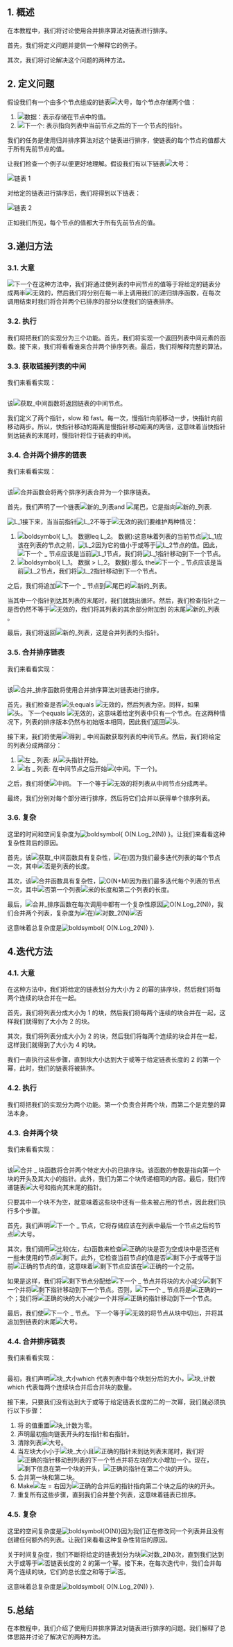 ## 1. 概述

在本教程中，我们将讨论使用合并排序算法对链表进行排序。

首先，我们将定义问题并提供一个解释它的例子。

其次，我们将讨论解决这个问题的两种方法。

## 2. 定义问题

假设我们有一个由多个节点组成的链表![大号](https://www.baeldung.com/wp-content/ql-cache/quicklatex.com-48d71fca322532f0abc2c4ad2cf98154_l3.svg)，每个节点存储两个值：

1.  ![数据](https://www.baeldung.com/wp-content/ql-cache/quicklatex.com-e6d9961bead2e8f6da42d7caa8c78e30_l3.svg)：表示存储在节点中的值。
2.  ![下一个](https://www.baeldung.com/wp-content/ql-cache/quicklatex.com-f7d4103fff2b53277c2b7e8d96497ce6_l3.svg): 表示指向列表中当前节点之后的下一个节点的指针。

我们的任务是使用归并排序算法对这个链表进行排序，使链表的每个节点的值都大于所有先前节点的值。

让我们检查一个例子以便更好地理解。假设我们有以下链表![大号](https://www.baeldung.com/wp-content/ql-cache/quicklatex.com-48d71fca322532f0abc2c4ad2cf98154_l3.svg)：

 

![链表 1](https://www.baeldung.com/wp-content/uploads/sites/4/2021/02/LinkedList_1-1024x87-1.png)

 

对给定的链表进行排序后，我们将得到以下链表：

![链表 2](https://www.baeldung.com/wp-content/uploads/sites/4/2021/02/LinkedList_2-1024x87-1.png)

正如我们所见，每个节点的值都大于所有先前节点的值。

## 3.递归方法

### 3.1. 大意

![下一个](https://www.baeldung.com/wp-content/ql-cache/quicklatex.com-f7d4103fff2b53277c2b7e8d96497ce6_l3.svg)在这种方法中，我们将通过使列表的中间节点的值等于将给定的链表分成两半![无效的](https://www.baeldung.com/wp-content/ql-cache/quicklatex.com-4ae756e8f5b0b5285065179678d410fa_l3.svg)，然后我们将分别在每一半上调用我们的递归排序函数，在每次调用结束时我们将合并两个已排序的部分以使我们的链表排序。

### 3.2. 执行

我们将把我们的实现分为三个功能。首先，我们将实现一个返回列表中间元素的函数。接下来，我们将看看谁来合并两个排序列表。最后，我们将解释完整的算法。

### 3.3. 获取链接列表的中间

我们来看看实现：

```

```

该![获取_中间](https://www.baeldung.com/wp-content/ql-cache/quicklatex.com-62ebd9a87729b76e04b94c451041bde1_l3.svg)函数将返回链表的中间节点。

我们定义了两个指针，slow 和 fast。每一次，慢指针向前移动一步，快指针向前移动两步。所以，快指针移动的距离是慢指针移动距离的两倍，这意味着当快指针到达链表的末尾时，慢指针将位于链表的中间。

### 3.4. 合并两个排序的链表

我们来看看实现：

```

```

该![合并](https://www.baeldung.com/wp-content/ql-cache/quicklatex.com-91a0dc288d52d287ebfe67b28dcdcea0_l3.svg)函数会将两个排序列表合并为一个排序链表。

首先，我们声明了一个链表![新的_列表](https://www.baeldung.com/wp-content/ql-cache/quicklatex.com-e979886305c793cf7b2526a4a74912ab_l3.svg)and ![尾巴](https://www.baeldung.com/wp-content/ql-cache/quicklatex.com-b575aebd01456a1a22c8352668fee851_l3.svg)，它是指向![新的_列表](https://www.baeldung.com/wp-content/ql-cache/quicklatex.com-e979886305c793cf7b2526a4a74912ab_l3.svg).

![L_1](https://www.baeldung.com/wp-content/ql-cache/quicklatex.com-ce3c62f3486a988a529a52bedaec2bc9_l3.svg)接下来，当当前指针![L_2](https://www.baeldung.com/wp-content/ql-cache/quicklatex.com-a84cb3ce6c36a1bd1f3c19c9a488afeb_l3.svg)不等于![无效的](https://www.baeldung.com/wp-content/ql-cache/quicklatex.com-4ae756e8f5b0b5285065179678d410fa_l3.svg)我们要维护两种情况：

1.  ![boldsymbol{ L_1。 数据leq L_2。 数据}](https://www.baeldung.com/wp-content/ql-cache/quicklatex.com-35e308e90b48047fc981e2f1ded4264a_l3.svg):这意味着列表的当前节点![L_1](https://www.baeldung.com/wp-content/ql-cache/quicklatex.com-ce3c62f3486a988a529a52bedaec2bc9_l3.svg)应该在列表的节点之前，![L_2](https://www.baeldung.com/wp-content/ql-cache/quicklatex.com-a84cb3ce6c36a1bd1f3c19c9a488afeb_l3.svg)因为它的值小于或等于![L_2](https://www.baeldung.com/wp-content/ql-cache/quicklatex.com-a84cb3ce6c36a1bd1f3c19c9a488afeb_l3.svg)节点的值。因此，![下一个 _ 节点](https://www.baeldung.com/wp-content/ql-cache/quicklatex.com-7b36e3fa8883dd347054277d1f903a22_l3.svg)应该是当前![L_1](https://www.baeldung.com/wp-content/ql-cache/quicklatex.com-ce3c62f3486a988a529a52bedaec2bc9_l3.svg)节点，我们将![L_1](https://www.baeldung.com/wp-content/ql-cache/quicklatex.com-ce3c62f3486a988a529a52bedaec2bc9_l3.svg)指针移动到下一个节点。
2.  ![boldsymbol{ L_1。 数据 > L_2。 数据}](https://www.baeldung.com/wp-content/ql-cache/quicklatex.com-9aa7f4c643dd121d46b6cb0de9c9fc21_l3.svg):那么 the![下一个 _ 节点](https://www.baeldung.com/wp-content/ql-cache/quicklatex.com-7b36e3fa8883dd347054277d1f903a22_l3.svg)应该是当前![L_2](https://www.baeldung.com/wp-content/ql-cache/quicklatex.com-a84cb3ce6c36a1bd1f3c19c9a488afeb_l3.svg)节点，我们将![L_2](https://www.baeldung.com/wp-content/ql-cache/quicklatex.com-a84cb3ce6c36a1bd1f3c19c9a488afeb_l3.svg)指针移动到下一个节点。

之后，我们将追加![下一个 _ 节点](https://www.baeldung.com/wp-content/ql-cache/quicklatex.com-7b36e3fa8883dd347054277d1f903a22_l3.svg)到![尾巴](https://www.baeldung.com/wp-content/ql-cache/quicklatex.com-b575aebd01456a1a22c8352668fee851_l3.svg)的![新的_列表](https://www.baeldung.com/wp-content/ql-cache/quicklatex.com-e979886305c793cf7b2526a4a74912ab_l3.svg)。

当其中一个指针到达其列表的末尾时，我们就跳出循环。然后，我们检查指针之一是否仍然不等于![无效的](https://www.baeldung.com/wp-content/ql-cache/quicklatex.com-4ae756e8f5b0b5285065179678d410fa_l3.svg)，我们将其列表的其余部分附加到 的末尾![新的_列表](https://www.baeldung.com/wp-content/ql-cache/quicklatex.com-e979886305c793cf7b2526a4a74912ab_l3.svg)。

最后，我们将返回![新的_列表](https://www.baeldung.com/wp-content/ql-cache/quicklatex.com-e979886305c793cf7b2526a4a74912ab_l3.svg)，这是合并列表的头指针。

### 3.5. 合并排序链表

我们来看看实现：

```

```

该![合并_排序](https://www.baeldung.com/wp-content/ql-cache/quicklatex.com-2693d06dbc45f9b4444c0db9c27a5892_l3.svg)函数将使用合并排序算法对链表进行排序。

首先，我们检查是否![头](https://www.baeldung.com/wp-content/ql-cache/quicklatex.com-428eff6ebd1ec7778e07a6e3e1f892fb_l3.svg)equals ![无效的](https://www.baeldung.com/wp-content/ql-cache/quicklatex.com-4ae756e8f5b0b5285065179678d410fa_l3.svg)，然后列表为空。同样，如果![头。 下一个](https://www.baeldung.com/wp-content/ql-cache/quicklatex.com-73d9fea19a6f4450c0d302e6f4ab3963_l3.svg)equals ![无效的](https://www.baeldung.com/wp-content/ql-cache/quicklatex.com-4ae756e8f5b0b5285065179678d410fa_l3.svg)，这意味着给定列表中只有一个节点。在这两种情况下，列表的排序版本仍然与初始版本相同，因此我们返回![头](https://www.baeldung.com/wp-content/ql-cache/quicklatex.com-428eff6ebd1ec7778e07a6e3e1f892fb_l3.svg).

接下来，我们将使用![得到 _ 中间](https://www.baeldung.com/wp-content/ql-cache/quicklatex.com-be3cff049dc3bcc8b378dc4c13c2718e_l3.svg)函数获取列表的中间节点。然后，我们将给定的列表分成两部分：

1.  ![左 _ 列表](https://www.baeldung.com/wp-content/ql-cache/quicklatex.com-ef2548b8e55b4fc0319119f01322991d_l3.svg): 从![头](https://www.baeldung.com/wp-content/ql-cache/quicklatex.com-428eff6ebd1ec7778e07a6e3e1f892fb_l3.svg)指针开始。
2.  ![右 _ 列表](https://www.baeldung.com/wp-content/ql-cache/quicklatex.com-d264aee3d4467846e8ea0b0220b141fc_l3.svg): 在中间节点之后开始![(中间。下一个)](https://www.baeldung.com/wp-content/ql-cache/quicklatex.com-a5057db6941f1a95a444e4b1c05d9819_l3.svg)。

之后，我们将使![中间。 下一个](https://www.baeldung.com/wp-content/ql-cache/quicklatex.com-5b13c6d313d87bdfc0bfec95089b47d9_l3.svg)等于![无效的](https://www.baeldung.com/wp-content/ql-cache/quicklatex.com-4ae756e8f5b0b5285065179678d410fa_l3.svg)将列表从中间节点分成两半。

最终，我们分别对每个部分进行排序，然后将它们合并以获得单个排序列表。

### 3.6. 复杂

这里的时间和空间复杂度为![boldsymbol{ O(N.Log_2(N)) }](https://www.baeldung.com/wp-content/ql-cache/quicklatex.com-6d2554b8c4ac3d27bcca439b2d0fecd4_l3.svg)。让我们来看看这种复杂性背后的原因。

首先，该![获取_中间](https://www.baeldung.com/wp-content/ql-cache/quicklatex.com-62ebd9a87729b76e04b94c451041bde1_l3.svg)函数具有复杂性，![在)](https://www.baeldung.com/wp-content/ql-cache/quicklatex.com-f9ff9d519bdfba01d2f78f6279654f31_l3.svg)因为我们最多迭代列表的每个节点一次，其中![否](https://www.baeldung.com/wp-content/ql-cache/quicklatex.com-7354bae77b50b7d1faed3e8ea7a3511a_l3.svg)是列表的长度。

其次，该![合并](https://www.baeldung.com/wp-content/ql-cache/quicklatex.com-91a0dc288d52d287ebfe67b28dcdcea0_l3.svg)函数具有复杂性，![O(N+M)](https://www.baeldung.com/wp-content/ql-cache/quicklatex.com-294608fec77fcbbc14c01e5b3638bcf0_l3.svg)因为我们最多迭代每个列表的节点一次，其中![否](https://www.baeldung.com/wp-content/ql-cache/quicklatex.com-7354bae77b50b7d1faed3e8ea7a3511a_l3.svg)第一个列表![米](https://www.baeldung.com/wp-content/ql-cache/quicklatex.com-27d6692c77760dc1111628e74a6d272f_l3.svg)的长度和第二个列表的长度。

最后，![合并_排序](https://www.baeldung.com/wp-content/ql-cache/quicklatex.com-2693d06dbc45f9b4444c0db9c27a5892_l3.svg)函数在每次调用中都有一个复杂性原因![O(N.Log_2(N))](https://www.baeldung.com/wp-content/ql-cache/quicklatex.com-e7696379bb5945a671a8873978d94391_l3.svg)，我们合并两个列表，复杂度为![在)](https://www.baeldung.com/wp-content/ql-cache/quicklatex.com-f9ff9d519bdfba01d2f78f6279654f31_l3.svg)![对数_2(N)](https://www.baeldung.com/wp-content/ql-cache/quicklatex.com-515d50654720d2370a38c650e959e234_l3.svg)![否](https://www.baeldung.com/wp-content/ql-cache/quicklatex.com-7354bae77b50b7d1faed3e8ea7a3511a_l3.svg)

这意味着总复杂度是![boldsymbol{ O(N.Log_2(N)) }](https://www.baeldung.com/wp-content/ql-cache/quicklatex.com-6d2554b8c4ac3d27bcca439b2d0fecd4_l3.svg).

## 4.迭代方法

### 4.1. 大意

在这种方法中，我们将给定的链表划分为大小为 2 的幂的排序块，然后我们将每两个连续的块合并在一起。

首先，我们将列表分成大小为 1 的块，然后我们将每两个连续的块合并在一起，这样我们就得到了大小为 2 的块。

其次，我们将列表分成大小为 2 的块，然后我们将每两个连续的块合并在一起，这样我们就得到了大小为 4 的块。

我们一直执行这些步骤，直到块大小达到大于或等于给定链表长度的 2 的第一个幂，此时，我们的链表将被排序。

### 4.2. 执行

我们将把我们的实现分为两个功能。第一个负责合并两个块，而第二个是完整的算法本身。

### 4.3. 合并两个块

我们来看看实现：

```

```

该![合并 _ 块](https://www.baeldung.com/wp-content/ql-cache/quicklatex.com-f3ee560eb6909c9799edcb121e018809_l3.svg)函数将合并两个特定大小的已排序块。该函数的参数是指向第一个块的开头及其大小的指针。此外，我们为第二个块传递相同的内容。最后，我们传递链表![大号](https://www.baeldung.com/wp-content/ql-cache/quicklatex.com-48d71fca322532f0abc2c4ad2cf98154_l3.svg)和指向其末尾的指针。

只要其中一个块不为空，就意味着这些块中还有一些未被占用的节点，因此我们执行多个步骤。

首先，我们声明![下一个 _ 节点](https://www.baeldung.com/wp-content/ql-cache/quicklatex.com-7b36e3fa8883dd347054277d1f903a22_l3.svg)，它将存储应该在列表中最后一个节点之后的节点![大号](https://www.baeldung.com/wp-content/ql-cache/quicklatex.com-48d71fca322532f0abc2c4ad2cf98154_l3.svg)。

其次，我们调用![比较(左，右)](https://www.baeldung.com/wp-content/ql-cache/quicklatex.com-6917526e2fbd00a78a6cc9577d89e6b8_l3.svg)函数来检查![正确的](https://www.baeldung.com/wp-content/ql-cache/quicklatex.com-6fa3bbfa25e9833c97903c647b48dda5_l3.svg)块是否为空或块中是否还有一些未使用的节点![剩下](https://www.baeldung.com/wp-content/ql-cache/quicklatex.com-38a9feb4cc268557d58c068f561392d1_l3.svg)。此外，它检查当前节点的值是否![剩下](https://www.baeldung.com/wp-content/ql-cache/quicklatex.com-38a9feb4cc268557d58c068f561392d1_l3.svg)小于或等于当前![正确的](https://www.baeldung.com/wp-content/ql-cache/quicklatex.com-6fa3bbfa25e9833c97903c647b48dda5_l3.svg)节点的值，这意味着![剩下](https://www.baeldung.com/wp-content/ql-cache/quicklatex.com-38a9feb4cc268557d58c068f561392d1_l3.svg)节点应该在![正确的](https://www.baeldung.com/wp-content/ql-cache/quicklatex.com-6fa3bbfa25e9833c97903c647b48dda5_l3.svg)一个之前。

如果是这样，我们将![剩下](https://www.baeldung.com/wp-content/ql-cache/quicklatex.com-38a9feb4cc268557d58c068f561392d1_l3.svg)节点分配给![下一个 _ 节点](https://www.baeldung.com/wp-content/ql-cache/quicklatex.com-7b36e3fa8883dd347054277d1f903a22_l3.svg)并将块的大小减少![剩下](https://www.baeldung.com/wp-content/ql-cache/quicklatex.com-38a9feb4cc268557d58c068f561392d1_l3.svg)一个并将![剩下](https://www.baeldung.com/wp-content/ql-cache/quicklatex.com-38a9feb4cc268557d58c068f561392d1_l3.svg)指针移动到下一个节点。否则，![下一个 _ 节点](https://www.baeldung.com/wp-content/ql-cache/quicklatex.com-7b36e3fa8883dd347054277d1f903a22_l3.svg)将是![正确的](https://www.baeldung.com/wp-content/ql-cache/quicklatex.com-6fa3bbfa25e9833c97903c647b48dda5_l3.svg)一个；我们将![正确的](https://www.baeldung.com/wp-content/ql-cache/quicklatex.com-6fa3bbfa25e9833c97903c647b48dda5_l3.svg)块的大小减少一个并将![正确的](https://www.baeldung.com/wp-content/ql-cache/quicklatex.com-6fa3bbfa25e9833c97903c647b48dda5_l3.svg)指针移动到下一个节点。

最后，我们使![下一个 _ 节点。 下一个](https://www.baeldung.com/wp-content/ql-cache/quicklatex.com-7129b052ba834729a35141655ff39d6b_l3.svg)等于![无效的](https://www.baeldung.com/wp-content/ql-cache/quicklatex.com-4ae756e8f5b0b5285065179678d410fa_l3.svg)将节点从块中切出，并将其追加到链表的末尾![大号](https://www.baeldung.com/wp-content/ql-cache/quicklatex.com-48d71fca322532f0abc2c4ad2cf98154_l3.svg)。

### 4.4. 合并排序链表

我们来看看实现：

```

```

最初，我们声明![块_大小](https://www.baeldung.com/wp-content/ql-cache/quicklatex.com-3ca01e9261b3a002a094fe81f3d805e2_l3.svg)which 代表列表中每个块划分后的大小，![块_计数](https://www.baeldung.com/wp-content/ql-cache/quicklatex.com-37ed7581b3de716821c3e6fcb38b82c2_l3.svg)which 代表每两个连续块合并后合并块的数量。

接下来，只要我们没有达到大于或等于给定链表长度的二的一次幂，我们就必须执行以下步骤：

1.  将 的值重置![块_计数](https://www.baeldung.com/wp-content/ql-cache/quicklatex.com-37ed7581b3de716821c3e6fcb38b82c2_l3.svg)为零。
2.  声明最初指向链表开头的左指针和右指针。
3.  清除列表![大号](https://www.baeldung.com/wp-content/ql-cache/quicklatex.com-48d71fca322532f0abc2c4ad2cf98154_l3.svg)。
4.  当左块大小小于![块_大小](https://www.baeldung.com/wp-content/ql-cache/quicklatex.com-3ca01e9261b3a002a094fe81f3d805e2_l3.svg)且![正确的](https://www.baeldung.com/wp-content/ql-cache/quicklatex.com-6fa3bbfa25e9833c97903c647b48dda5_l3.svg)指针未到达列表末尾时，我们将![正确的](https://www.baeldung.com/wp-content/ql-cache/quicklatex.com-6fa3bbfa25e9833c97903c647b48dda5_l3.svg)指针移动到列表的下一个节点并将左块的大小增加一个。现在，![剩下](https://www.baeldung.com/wp-content/ql-cache/quicklatex.com-38a9feb4cc268557d58c068f561392d1_l3.svg)信息在第一个块的开头，![正确的](https://www.baeldung.com/wp-content/ql-cache/quicklatex.com-6fa3bbfa25e9833c97903c647b48dda5_l3.svg)指针在第二个块的开头。
5.  合并第一块和第二块。
6.  Make![左 = 右](https://www.baeldung.com/wp-content/ql-cache/quicklatex.com-470e7106c5ea7cc24bb616f1b68c7205_l3.svg)因为![正确的](https://www.baeldung.com/wp-content/ql-cache/quicklatex.com-6fa3bbfa25e9833c97903c647b48dda5_l3.svg)合并后的指针指向第二个块之后的块的开头。
7.  重复所有这些步骤，直到我们合并整个列表，这意味着链表已排序。

### 4.5. 复杂

这里的空间复杂度是![boldsymbol{O(N)}](https://www.baeldung.com/wp-content/ql-cache/quicklatex.com-39bf05cfc09f9bc4d202710939b6f6c6_l3.svg)因为我们正在修改同一个列表并且没有创建任何额外的列表。让我们来看看这种复杂性背后的原因。

关于时间复杂度，我们不断将给定的链表划分为块![对数_2(N)](https://www.baeldung.com/wp-content/ql-cache/quicklatex.com-515d50654720d2370a38c650e959e234_l3.svg)次，直到我们达到大于或等于![否](https://www.baeldung.com/wp-content/ql-cache/quicklatex.com-7354bae77b50b7d1faed3e8ea7a3511a_l3.svg)链表长度的 2 的第一个幂。接下来，在每次迭代中，我们合并每两个连续的块，它们的总长度之和等于![否](https://www.baeldung.com/wp-content/ql-cache/quicklatex.com-7354bae77b50b7d1faed3e8ea7a3511a_l3.svg)。

这意味着总复杂度是![boldsymbol{ O(N.Log_2(N)) }](https://www.baeldung.com/wp-content/ql-cache/quicklatex.com-6d2554b8c4ac3d27bcca439b2d0fecd4_l3.svg).

## 5.总结

在本教程中，我们介绍了使用归并排序算法对链表进行排序的问题。我们解释了总体思路并讨论了解决它的两种方法。